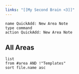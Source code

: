 ```yaml
---
links: "[[My Second Brain <3]]"
---
```

```button
name QuickAdd: New Area Note
type command
action QuickAdd: New Area Note
```
## All Areas
```dataview
list
from #area AND !"Templates"
sort file.name asc
```

